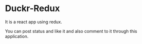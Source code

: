 # Duckr-Redux

It is a react app using redux.

You can post status and like it and also comment to it through this application.
